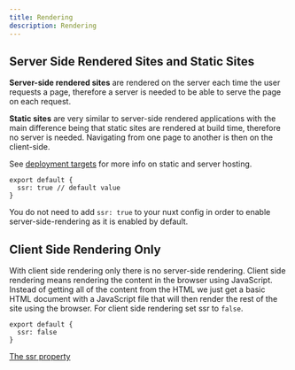 ```yaml
---
title: Rendering
description: Rendering
---
```


## Server Side Rendered Sites and Static Sites

**Server-side rendered sites** are rendered on the server each time the user requests a page, therefore a server is needed to be able to serve the page on each request.

**Static sites** are very similar to server-side rendered applications with the main difference being that static sites are rendered at build time, therefore no server is needed. Navigating from one page to another is then on the client-side.

See [deployment targets](/docs/2.x/features/deployment-targets) for more info on static and server hosting.

```js{}[nuxt.config.js]
export default {
  ssr: true // default value
}
```

<alert type="info">

You do not need to add `ssr: true` to your nuxt config in order to enable server-side-rendering as it is enabled by default.

</alert>

## Client Side Rendering Only

With client side rendering only there is no server-side rendering. Client side rendering means rendering the content in the browser using JavaScript. Instead of getting all of the content from the HTML we just get a basic HTML document with a JavaScript file that will then render the rest of the site using the browser. For client side rendering set ssr to `false`.

```js{}[nuxt.config.js]
export default {
  ssr: false
}
```

<alert type="next">

[The ssr property](/docs/2.x/configuration-glossary/configuration-ssr)

</alert>
